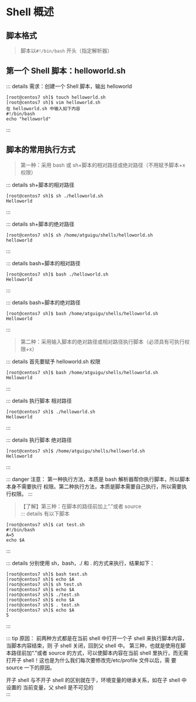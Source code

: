 #  Shell 概述  

## 脚本格式 
>脚本以`#!/bin/bash` 开头（指定解析器）  

## 第一个 Shell 脚本：helloworld.sh  

::: details   需求：创建一个 Shell 脚本，输出 helloworld 
```shell
[root@centos7 sh]$ touch helloworld.sh
[root@centos7 sh]$ vim helloworld.sh
在 helloworld.sh 中输入如下内容
#!/bin/bash
echo "helloworld"
```
:::


## 脚本的常用执行方式  
>  第一种：采用 bash 或 sh+脚本的相对路径或绝对路径（不用赋予脚本+x 权限）

::: details  sh+脚本的相对路径  
```shell
[root@centos7 sh]$ sh ./helloworld.sh
Helloworld
```
:::

::: details  sh+脚本的绝对路径  
```shell
[root@centos7 sh]$ sh /home/atguigu/shells/helloworld.sh
helloworld
```
:::

::: details  bash+脚本的相对路径
```shell
[root@centos7 sh]$ bash ./helloworld.sh
Helloworld
```
:::

::: details  bash+脚本的绝对路径  
```shell
[root@centos7 sh]$ bash /home/atguigu/shells/helloworld.sh
Helloworld
```
:::

> 第二种：采用输入脚本的绝对路径或相对路径执行脚本（必须具有可执行权限+x） 

::: details  首先要赋予 helloworld.sh 权限
```shell
[root@centos7 sh]$ bash /home/atguigu/shells/helloworld.sh
Helloworld
```
:::

::: details  执行脚本 相对路径
```shell
[root@centos7 sh]$ ./helloworld.sh
Helloworld
```
:::

::: details  执行脚本 绝对路径
```shell
[root@centos7 sh]$ /home/atguigu/shells/helloworld.sh
Helloworld
```
:::
  
::: danger 注意：
第一种执行方法，本质是 bash 解析器帮你执行脚本，所以脚本本身不需要执行 权限。第二种执行方法，本质是脚本需要自己执行，所以需要执行权限。
:::

>【了解】第三种：在脚本的路径前加上“.”或者 source  
::: details 有以下脚本
```shell
[root@centos7 sh]$ cat test.sh
#!/bin/bash
A=5
echo $A
```
:::

::: details 分别使用 sh，bash，./ 和 . 的方式来执行，结果如下：
```shell
[root@centos7 sh]$ bash test.sh
[root@centos7 sh]$ echo $A
[root@centos7 sh]$ sh test.sh
[root@centos7 sh]$ echo $A
[root@centos7 sh]$ ./test.sh
[root@centos7 sh]$ echo $A
[root@centos7 sh]$ . test.sh
[root@centos7 sh]$ echo $A
5
```
:::



::: tip 原因：
前两种方式都是在当前 shell 中打开一个子 shell 来执行脚本内容，当脚本内容结束，则 子 shell 关闭，回到父 shell 中。 
第三种，也就是使用在脚本路径前加“.”或者 source 的方式，可以使脚本内容在当前 shell 里执行，而无需打开子 shell！这也是为什么我们每次要修改完/etc/profile 文件以后，需 要 source 一下的原因。

开子 shell 与不开子 shell 的区别就在于，环境变量的继承关系，如在子 shell 中设置的 当前变量，父 shell 是不可见的  
:::
  

